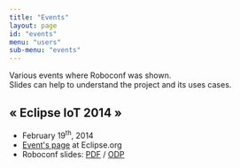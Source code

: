 ```yaml
---
title: "Events"
layout: page
id: "events"
menu: "users"
sub-menu: "events"
---
```


Various events where Roboconf was shown.  
Slides can help to understand the project and its uses cases.

## &laquo; Eclipse IoT 2014 &raquo;

* February 19<sup>th</sup>, 2014
* [Event's page](http://wiki.eclipse.org/Eclipse_IoT_Day_Grenoble_2014) at Eclipse.org
* Roboconf slides: 
[PDF](/slides/eclipse-iot-2014/Roboconf--Cloud-Deployment--Eclipse-IoT--Grenoble-2014.pdf) / 
[ODP](/slides/eclipse-iot-2014/Roboconf--Cloud-Deployment--Eclipse-IoT--Grenoble-2014.odp)
